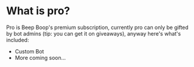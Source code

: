 # What is pro?

Pro is Beep Boop's premium subscription, currently pro can only be gifted by bot admins (tip: you can get it on giveaways), anyway here's what's included:

* Custom Bot
* More coming soon...
